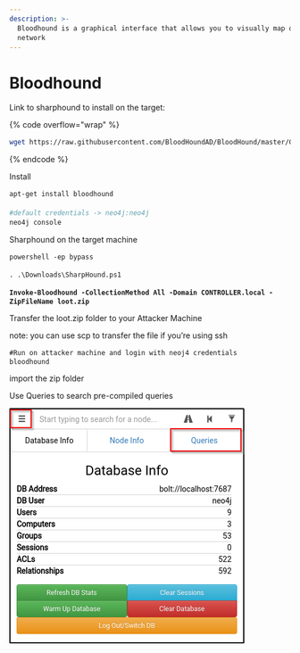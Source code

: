 ```yaml
---
description: >-
  Bloodhound is a graphical interface that allows you to visually map out the
  network
---
```


# Bloodhound

Link to sharphound to install on the target:

{% code overflow="wrap" %}
```sh
wget https://raw.githubusercontent.com/BloodHoundAD/BloodHound/master/Collectors/SharpHound.ps1
```
{% endcode %}

Install

```sh
apt-get install bloodhound

#default credentials -> neo4j:neo4j
neo4j console
```

Sharphound on the target machine

<pre class="language-powershell"><code class="lang-powershell">powershell -ep bypass

. .\Downloads\SharpHound.ps1

<strong>Invoke-Bloodhound -CollectionMethod All -Domain CONTROLLER.local -ZipFileName loot.zip
</strong></code></pre>

Transfer the loot.zip folder to your Attacker Machine

note: you can use scp to transfer the file if you’re using ssh

```shell
#Run on attacker machine and login with neoj4 credentials
bloodhound
```

import the zip folder

Use Queries to search pre-compiled queries

&#x20;![](../../.gitbook/assets/4LSMKBX.png)
